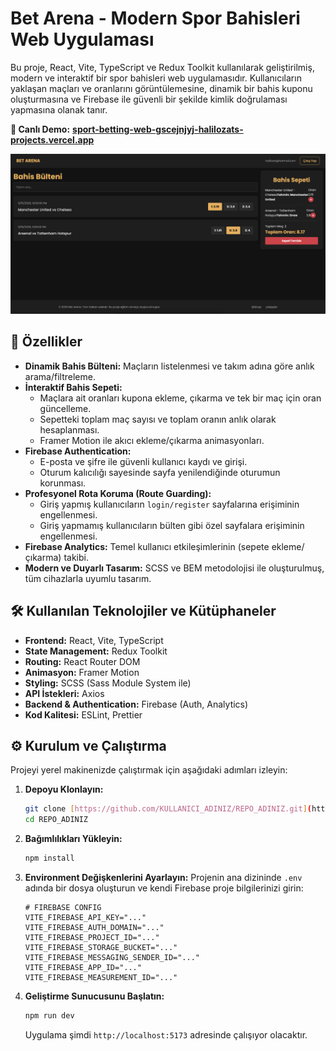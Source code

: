 # Bet Arena - Modern Spor Bahisleri Web Uygulaması

Bu proje, React, Vite, TypeScript ve Redux Toolkit kullanılarak geliştirilmiş, modern ve interaktif bir spor bahisleri web uygulamasıdır. Kullanıcıların yaklaşan maçları ve oranlarını görüntülemesine, dinamik bir bahis kuponu oluşturmasına ve Firebase ile güvenli bir şekilde kimlik doğrulaması yapmasına olanak tanır.

**🔗 Canlı Demo:** [**sport-betting-web-gscejnjyj-halilozats-projects.vercel.app**]([https://sport-betting-web-app.vercel.app/])

![Uygulama Ekran Görüntüsü](./public/screenshot.png)

## 🚀 Özellikler

- **Dinamik Bahis Bülteni:** Maçların listelenmesi ve takım adına göre anlık arama/filtreleme.
- **İnteraktif Bahis Sepeti:**
    - Maçlara ait oranları kupona ekleme, çıkarma ve tek bir maç için oran güncelleme.
    - Sepetteki toplam maç sayısı ve toplam oranın anlık olarak hesaplanması.
    - Framer Motion ile akıcı ekleme/çıkarma animasyonları.
- **Firebase Authentication:**
    - E-posta ve şifre ile güvenli kullanıcı kaydı ve girişi.
    - Oturum kalıcılığı sayesinde sayfa yenilendiğinde oturumun korunması.
- **Profesyonel Rota Koruma (Route Guarding):**
    - Giriş yapmış kullanıcıların `login/register` sayfalarına erişiminin engellenmesi.
    - Giriş yapmamış kullanıcıların bülten gibi özel sayfalara erişiminin engellenmesi.
- **Firebase Analytics:** Temel kullanıcı etkileşimlerinin (sepete ekleme/çıkarma) takibi.
- **Modern ve Duyarlı Tasarım:** SCSS ve BEM metodolojisi ile oluşturulmuş, tüm cihazlarla uyumlu tasarım.

## 🛠️ Kullanılan Teknolojiler ve Kütüphaneler

- **Frontend:** React, Vite, TypeScript
- **State Management:** Redux Toolkit
- **Routing:** React Router DOM
- **Animasyon:** Framer Motion
- **Styling:** SCSS (Sass Module System ile)
- **API İstekleri:** Axios
- **Backend & Authentication:** Firebase (Auth, Analytics)
- **Kod Kalitesi:** ESLint, Prettier

## ⚙️ Kurulum ve Çalıştırma

Projeyi yerel makinenizde çalıştırmak için aşağıdaki adımları izleyin:

1.  **Depoyu Klonlayın:**
    ```bash
    git clone [https://github.com/KULLANICI_ADINIZ/REPO_ADINIZ.git](https://github.com/KULLANICI_ADINIZ/REPO_ADINIZ.git)
    cd REPO_ADINIZ
    ```

2.  **Bağımlılıkları Yükleyin:**
    ```bash
    npm install
    ```

3.  **Environment Değişkenlerini Ayarlayın:**
    Projenin ana dizininde `.env` adında bir dosya oluşturun ve kendi Firebase proje bilgilerinizi girin:
    ```
    # FIREBASE CONFIG
    VITE_FIREBASE_API_KEY="..."
    VITE_FIREBASE_AUTH_DOMAIN="..."
    VITE_FIREBASE_PROJECT_ID="..."
    VITE_FIREBASE_STORAGE_BUCKET="..."
    VITE_FIREBASE_MESSAGING_SENDER_ID="..."
    VITE_FIREBASE_APP_ID="..."
    VITE_FIREBASE_MEASUREMENT_ID="..."
    ```

4.  **Geliştirme Sunucusunu Başlatın:**
    ```bash
    npm run dev
    ```
    Uygulama şimdi `http://localhost:5173` adresinde çalışıyor olacaktır.
